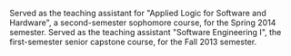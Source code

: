 Served as the teaching assistant for "Applied Logic for Software and Hardware", a second-semester sophomore course, for the Spring 2014 semester.
Served as the teaching assistant "Software Engineering I", the first-semester senior capstone course, for the Fall 2013 semester.